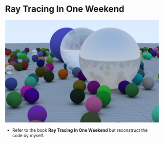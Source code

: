 # Ray Tracing In One Weekend

![](./RayTracingInOneWeekend/result.png)

- Refer to the book **Ray Tracing In One Weekend** but reconstruct the code by myself.